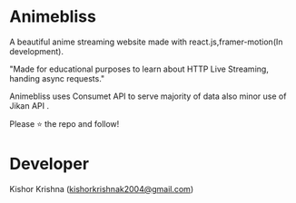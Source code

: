 # Animebliss
A beautiful anime streaming website made with react.js,framer-motion(In development).

"Made for educational purposes to learn about HTTP Live Streaming, handing async requests."

Animebliss uses Consumet API to serve majority of data also minor use of Jikan API .

Please ⭐ the repo and follow!

# Developer
Kishor Krishna (kishorkrishnak2004@gmail.com)
